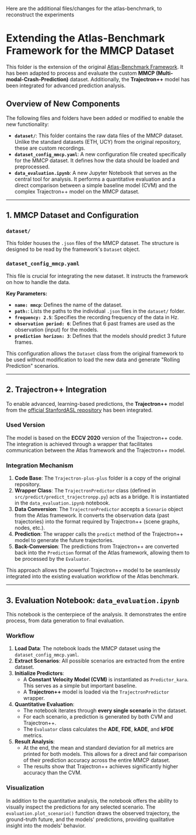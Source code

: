 Here are the additional files/changes for the atlas-benchmark, to reconstruct the experiments

# Extending the Atlas-Benchmark Framework for the MMCP Dataset

This folder is the extension of the original [Atlas-Benchmark Framework](https://github.com/boschresearch/the-atlas-benchmark). It has been adapted to process and evaluate the custom **MMCP (Multi-modal-Crash-Prediction)** dataset. Additionally, the **Trajectron++** model has been integrated for advanced prediction analysis.

## Overview of New Components

The following files and folders have been added or modified to enable the new functionality:

-   **`dataset/`**: This folder contains the raw data files of the MMCP dataset. Unlike the standard datasets (ETH, UCY) from the original repository, these are custom recordings.
-   **`dataset_config_mmcp.yaml`**: A new configuration file created specifically for the MMCP dataset. It defines how the data should be loaded and preprocessed.
-   **`data_evaluation.ipynb`**: A new Jupyter Notebook that serves as the central tool for analysis. It performs a quantitative evaluation and a direct comparison between a simple baseline model (CVM) and the complex Trajectron++ model on the MMCP dataset.

---

## 1. MMCP Dataset and Configuration

### `dataset/`
This folder houses the `.json` files of the MMCP dataset. The structure is designed to be read by the framework's `Dataset` object.

### `dataset_config_mmcp.yaml`
This file is crucial for integrating the new dataset. It instructs the framework on how to handle the data.

**Key Parameters:**
-   **`name: mmcp`**: Defines the name of the dataset.
-   **`path:`**: Lists the paths to the individual `.json` files in the `dataset/` folder.
-   **`frequency: 2.5`**: Specifies the recording frequency of the data in Hz.
-   **`observation period: 6`**: Defines that 6 past frames are used as the observation (input) for the models.
-   **`prediction horizon: 3`**: Defines that the models should predict 3 future frames.

This configuration allows the `Dataset` class from the original framework to be used without modification to load the new data and generate "Rolling Prediction" scenarios.

---

## 2. Trajectron++ Integration

To enable advanced, learning-based predictions, the **Trajectron++** model from the [official StanfordASL repository](https://github.com/StanfordASL/Trajectron-plus-plus) has been integrated.

### Used Version
The model is based on the **ECCV 2020** version of the Trajectron++ code. The integration is achieved through a wrapper that facilitates communication between the Atlas framework and the Trajectron++ model.

### Integration Mechanism
1.  **Code Base**: The `Trajectron-plus-plus` folder is a copy of the original repository.
2.  **Wrapper Class**: The `TrajectronPredictor` class (defined in `src/predict/predict_trajectronpp.py`) acts as a bridge. It is instantiated in the `data_evaluation.ipynb` notebook.
3.  **Data Conversion**: The `TrajectronPredictor` accepts a `Scenario` object from the Atlas framework. It converts the observation data (past trajectories) into the format required by Trajectron++ (scene graphs, nodes, etc.).
4.  **Prediction**: The wrapper calls the `predict` method of the Trajectron++ model to generate the future trajectories.
5.  **Back-Conversion**: The predictions from Trajectron++ are converted back into the `Prediction` format of the Atlas framework, allowing them to be processed by the `Evaluator`.

This approach allows the powerful Trajectron++ model to be seamlessly integrated into the existing evaluation workflow of the Atlas benchmark.

---

## 3. Evaluation Notebook: `data_evaluation.ipynb`

This notebook is the centerpiece of the analysis. It demonstrates the entire process, from data generation to final evaluation.

### Workflow
1.  **Load Data**: The notebook loads the MMCP dataset using the `dataset_config_mmcp.yaml`.
2.  **Extract Scenarios**: All possible scenarios are extracted from the entire dataset.
3.  **Initialize Predictors**:
    -   A **Constant Velocity Model (CVM)** is instantiated as `Predictor_kara`. This serves as a simple but important baseline.
    -   A **Trajectron++** model is loaded via the `TrajectronPredictor` wrapper.
4.  **Quantitative Evaluation**:
    -   The notebook iterates through **every single scenario** in the dataset.
    -   For each scenario, a prediction is generated by both CVM and Trajectron++.
    -   The `Evaluator` class calculates the **ADE**, **FDE**, **kADE**, and **kFDE** metrics.
5.  **Result Analysis**:
    -   At the end, the mean and standard deviation for all metrics are printed for both models. This allows for a direct and fair comparison of their prediction accuracy across the entire MMCP dataset.
    -   The results show that Trajectron++ achieves significantly higher accuracy than the CVM.

### Visualization
In addition to the quantitative analysis, the notebook offers the ability to visually inspect the predictions for any selected scenario. The `evaluation.plot_scenario()` function draws the observed trajectory, the ground-truth future, and the models' predictions, providing qualitative insight into the models' behavior.

